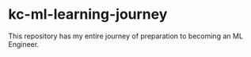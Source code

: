 # kc-ml-learning-journey
This repository has my entire journey of preparation to becoming an ML Engineer. 